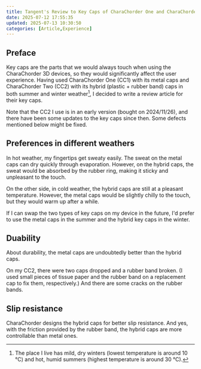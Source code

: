 ```yaml
---
title: Tangent's Review to Key Caps of CharaChorder One and CharaChorder Two
date: 2025-07-12 17:55:35
updated: 2025-07-13 10:30:50
categories: [Article,Experience]
---
```


## Preface

Key caps are the parts that we would always touch when using the CharaChorder 3D devices, so they would significantly affect the user experience. Having used CharaChorder One (CC1) with its metal caps and CharaChorder Two (CC2) with its hybrid (plastic + rubber band) caps in both summer and winter weather[^weather], I decided to write a review article for their key caps.

Note that the CC2 I use is in an early version (bought on 2024/11/26), and there have been some updates to the key caps since then. Some defects mentioned below might be fixed.

## Preferences in different weathers

In hot weather, my fingertips get sweaty easily. The sweat on the metal caps can dry quickly through evaporation. However, on the hybrid caps, the sweat would be absorbed by the rubber ring, making it sticky and unpleasant to the touch.

On the other side, in cold weather, the hybrid caps are still at a pleasant temperature. However, the metal caps would be slightly chilly to the touch, but they would warm up after a while. 

If I can swap the two types of key caps on my device in the future, I'd prefer to use the metal caps in the summer and the hybrid key caps in the winter.

## Duability

About durability, the metal caps are undoubtedly better than the hybrid caps.

On my CC2, there were two caps dropped and a rubber band broken. (I used small pieces of tissue paper and the rubber band on a replacement cap to fix them, respectively.) And there are some cracks on the rubber bands.

## Slip resistance

CharaChorder designs the hybrid caps for better slip resistance. And yes, with the friction provided by the rubber band, the hybrid caps are more controllable than metal ones.

[^weather]: The place I live has mild, dry winters (lowest temperature is around 10 °C) and hot, humid summers (highest temperature is around 30 °C).
